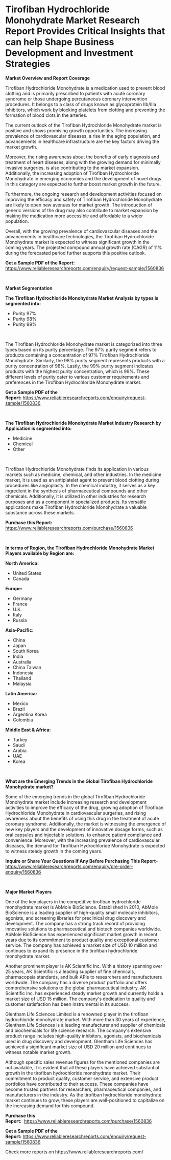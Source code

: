 <p><h1>Tirofiban Hydrochloride Monohydrate Market Research Report Provides Critical Insights that can help Shape Business Development and Investment Strategies</h1></p><p><strong>Market Overview and Report Coverage</strong></p>
<p><p>Tirofiban Hydrochloride Monohydrate is a medication used to prevent blood clotting and is primarily prescribed to patients with acute coronary syndrome or those undergoing percutaneous coronary intervention procedures. It belongs to a class of drugs known as glycoprotein IIb/IIIa inhibitors, which work by blocking platelets from clotting and preventing the formation of blood clots in the arteries.</p><p>The current outlook of the Tirofiban Hydrochloride Monohydrate market is positive and shows promising growth opportunities. The increasing prevalence of cardiovascular diseases, a rise in the aging population, and advancements in healthcare infrastructure are the key factors driving the market growth.</p><p>Moreover, the rising awareness about the benefits of early diagnosis and treatment of heart diseases, along with the growing demand for minimally invasive surgeries, is also contributing to the market expansion. Additionally, the increasing adoption of Tirofiban Hydrochloride Monohydrate in emerging economies and the development of novel drugs in this category are expected to further boost market growth in the future.</p><p>Furthermore, the ongoing research and development activities focused on improving the efficacy and safety of Tirofiban Hydrochloride Monohydrate are likely to open new avenues for market growth. The introduction of generic versions of the drug may also contribute to market expansion by making the medication more accessible and affordable to a wider population.</p><p>Overall, with the growing prevalence of cardiovascular diseases and the advancements in healthcare technologies, the Tirofiban Hydrochloride Monohydrate market is expected to witness significant growth in the coming years. The projected compound annual growth rate (CAGR) of 11% during the forecasted period further supports this positive outlook.</p></p>
<p><strong>Get a Sample PDF of the Report:</strong> <a href="https://www.reliableresearchreports.com/enquiry/request-sample/1560836">https://www.reliableresearchreports.com/enquiry/request-sample/1560836</a></p>
<p>&nbsp;</p>
<p><strong>Market Segmentation</strong></p>
<p><strong>The Tirofiban Hydrochloride Monohydrate Market Analysis by types is segmented into:</strong></p>
<p><ul><li>Purity 97%</li><li>Purity 98%</li><li>Purity 99%</li></ul></p>
<p>&nbsp;</p>
<p><p>The Tirofiban Hydrochloride Monohydrate market is categorized into three types based on its purity percentage. The 97% purity segment refers to products containing a concentration of 97% Tirofiban Hydrochloride Monohydrate. Similarly, the 98% purity segment represents products with a purity concentration of 98%. Lastly, the 99% purity segment indicates products with the highest purity concentration, which is 99%. These different levels of purity cater to various customer requirements and preferences in the Tirofiban Hydrochloride Monohydrate market.</p></p>
<p><strong>Get a Sample PDF of the Report:</strong>&nbsp;<a href="https://www.reliableresearchreports.com/enquiry/request-sample/1560836">https://www.reliableresearchreports.com/enquiry/request-sample/1560836</a></p>
<p>&nbsp;</p>
<p><strong>The Tirofiban Hydrochloride Monohydrate Market Industry Research by Application is segmented into:</strong></p>
<p><ul><li>Medicine</li><li>Chemical</li><li>Other</li></ul></p>
<p>&nbsp;</p>
<p><p>Tirofiban Hydrochloride Monohydrate finds its application in various markets such as medicine, chemical, and other industries. In the medicine market, it is used as an antiplatelet agent to prevent blood clotting during procedures like angioplasty. In the chemical industry, it serves as a key ingredient in the synthesis of pharmaceutical compounds and other chemicals. Additionally, it is utilized in other industries for research purposes and as a component in specialized products. Its versatile applications make Tirofiban Hydrochloride Monohydrate a valuable substance across these markets.</p></p>
<p><strong>Purchase this Report:</strong>&nbsp; <a href="https://www.reliableresearchreports.com/purchase/1560836">https://www.reliableresearchreports.com/purchase/1560836</a></p>
<p>&nbsp;</p>
<p><strong>In terms of Region, the Tirofiban Hydrochloride Monohydrate Market Players available by Region are:</strong></p>
<p>
    <p> <strong> North America: </strong>
        <ul>
            <li>United States</li>
            <li>Canada</li>
        </ul>
        </p> 
    <p> <strong> Europe: </strong>
        <ul>
            <li>Germany</li>
            <li>France</li>
            <li>U.K.</li>
            <li>Italy</li>
            <li>Russia</li>
        </ul>
        </p> 
    <p> <strong> Asia-Pacific: </strong>
        <ul>
            <li>China</li>
            <li>Japan</li>
            <li>South Korea</li>
            <li>India</li>
            <li>Australia</li>
            <li>China Taiwan</li>
            <li>Indonesia</li>
            <li>Thailand</li>
            <li>Malaysia</li>
        </ul>
        </p> 
    <p> <strong> Latin America: </strong>
        <ul>
            <li>Mexico</li>
            <li>Brazil</li>
            <li>Argentina Korea</li>
            <li>Colombia</li>
        </ul>
        </p> 
    <p> <strong> Middle East & Africa: </strong>
        <ul>
            <li>Turkey</li>
            <li>Saudi</li>
            <li>Arabia</li>
            <li>UAE</li>
            <li>Korea</li>
        </ul>
    </p>
    </p>
<p>&nbsp;</p>
<p><strong>What are the Emerging Trends in the Global Tirofiban Hydrochloride Monohydrate market?</strong></p>
<p><p>Some of the emerging trends in the global Tirofiban Hydrochloride Monohydrate market include increasing research and development activities to improve the efficacy of the drug, growing adoption of Tirofiban Hydrochloride Monohydrate in cardiovascular surgeries, and rising awareness about the benefits of using this drug in the treatment of acute coronary syndrome. Additionally, the market is witnessing the emergence of new key players and the development of innovative dosage forms, such as oral capsules and injectable solutions, to enhance patient compliance and convenience. Moreover, with the increasing prevalence of cardiovascular diseases, the demand for Tirofiban Hydrochloride Monohydrate is expected to witness steady growth in the coming years.</p></p>
<p><strong>Inquire or Share Your Questions If Any Before Purchasing This Report</strong>- <a href="https://www.reliableresearchreports.com/enquiry/pre-order-enquiry/1560836">https://www.reliableresearchreports.com/enquiry/pre-order-enquiry/1560836</a></p>
<p>&nbsp;</p>
<p><strong>Major Market Players</strong></p>
<p><p>One of the key players in the competitive tirofiban hydrochloride monohydrate market is AbMole BioScience. Established in 2010, AbMole BioScience is a leading supplier of high-quality small molecule inhibitors, agonists, and screening libraries for preclinical drug discovery and development. The company has a strong track record of providing innovative solutions to pharmaceutical and biotech companies worldwide. AbMole BioScience has experienced significant market growth in recent years due to its commitment to product quality and exceptional customer service. The company has achieved a market size of USD 10 million and continues to expand its presence in the tirofiban hydrochloride monohydrate market.</p><p>Another prominent player is AK Scientific Inc. With a history spanning over 25 years, AK Scientific is a leading supplier of fine chemicals, pharmacopeia standards, and bulk APIs to researchers and manufacturers worldwide. The company has a diverse product portfolio and offers comprehensive solutions to the global pharmaceutical industry. AK Scientific Inc. has experienced steady market growth and currently holds a market size of USD 15 million. The company's dedication to quality and customer satisfaction has been instrumental in its success.</p><p>Glentham Life Sciences Limited is a renowned player in the tirofiban hydrochloride monohydrate market. With more than 30 years of experience, Glentham Life Sciences is a leading manufacturer and supplier of chemicals and biochemicals for life science research. The company's extensive product range includes high-quality inhibitors, agonists, and biochemicals used in drug discovery and development. Glentham Life Sciences has achieved a significant market size of USD 20 million and continues to witness notable market growth.</p><p>Although specific sales revenue figures for the mentioned companies are not available, it is evident that all these players have achieved substantial growth in the tirofiban hydrochloride monohydrate market. Their commitment to product quality, customer service, and extensive product portfolios have contributed to their success. These companies have become trusted partners for researchers, pharmaceutical companies, and manufacturers in the industry. As the tirofiban hydrochloride monohydrate market continues to grow, these players are well-positioned to capitalize on the increasing demand for this compound.</p></p>
<p><strong>Purchase this Report:</strong>&nbsp;&nbsp;<a href="https://www.reliableresearchreports.com/purchase/1560836">https://www.reliableresearchreports.com/purchase/1560836</a></p>
<p></p>
<p><strong>Get a Sample PDF of the Report:</strong>&nbsp;<a href="https://www.reliableresearchreports.com/enquiry/request-sample/1560836">https://www.reliableresearchreports.com/enquiry/request-sample/1560836</a></p>
<p>Check more reports on https://www.reliableresearchreports.com/</p>